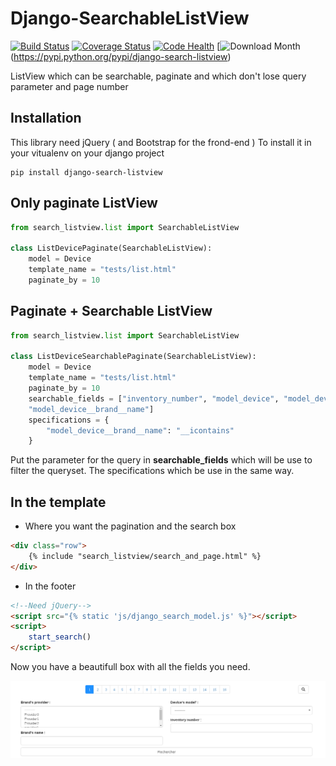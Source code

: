 Django-SearchableListView
=========================

[![Build Status](https://travis-ci.org/SchroterQuentin/django-search-listview.svg?branch=master)](https://travis-ci.org/SchroterQuentin/django-search-listview)
[![Coverage Status](https://coveralls.io/repos/github/SchroterQuentin/Django-SearchableListView/badge.svg)](https://coveralls.io/github/SchroterQuentin/Django-SearchableListView)
[![Code Health](https://landscape.io/github/SchroterQuentin/django-search-listview/master/landscape.svg?style=flat)](https://landscape.io/github/SchroterQuentin/django-search-listview/master)
[![Download Month](https://img.shields.io/pypi/dm/django-search-listview.svg)(https://pypi.python.org/pypi/django-search-listview)

ListView which can be searchable, paginate and which don't lose query parameter and page number

Installation
------------

This library need jQuery ( and Bootstrap for the frond-end ) 
To install it in your vitualenv on your django project

```{r, engine='bash', count_lines}
pip install django-search-listview
```


Only paginate ListView
----------------------

```python
from search_listview.list import SearchableListView

class ListDevicePaginate(SearchableListView):
    model = Device
    template_name = "tests/list.html"
    paginate_by = 10
```
        
Paginate + Searchable ListView
------------------------------

```python
from search_listview.list import SearchableListView

class ListDeviceSearchablePaginate(SearchableListView):
    model = Device
    template_name = "tests/list.html"
    paginate_by = 10
    searchable_fields = ["inventory_number", "model_device", "model_device__brand__provider",
    "model_device__brand__name"]
    specifications = {
        "model_device__brand__name": "__icontains"
    }
```

Put the parameter for the query in **searchable_fields** which will be use to filter the queryset. The specifications which be use in the same way.

In the template
---------------

- Where you want the pagination and the search box

```html
<div class="row">
    {% include "search_listview/search_and_page.html" %}
</div>
```

- In the footer

```html
<!--Need jQuery-->
<script src="{% static 'js/django_search_model.js' %}"></script>
<script>
    start_search()
</script> 
```

Now you have a beautifull box with all the fields you need.

![Alt tag](/docs/search_box.png?raw=true "Search box")
